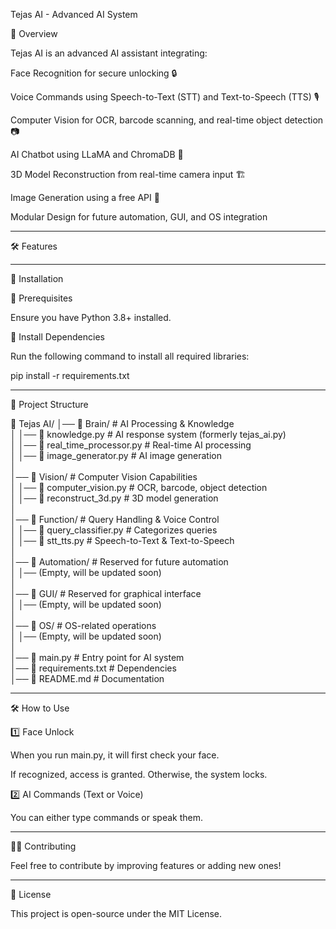 Tejas AI - Advanced AI System

📌 Overview

Tejas AI is an advanced AI assistant integrating:

Face Recognition for secure unlocking 🔒

Voice Commands using Speech-to-Text (STT) and Text-to-Speech (TTS) 🎙️

Computer Vision for OCR, barcode scanning, and real-time object detection 📷

AI Chatbot using LLaMA and ChromaDB 🤖

3D Model Reconstruction from real-time camera input 🏗️

Image Generation using a free API 🎨

Modular Design for future automation, GUI, and OS integration



---

🛠️ Features


---

🚀 Installation

🔹 Prerequisites

Ensure you have Python 3.8+ installed.

🔹 Install Dependencies

Run the following command to install all required libraries:

pip install -r requirements.txt


---

📂 Project Structure

📂 Tejas AI/
│── 📂 Brain/                     # AI Processing & Knowledge  
│   │── 📜 knowledge.py           # AI response system (formerly tejas_ai.py)  
│   │── 📜 real_time_processor.py # Real-time AI processing  
│   │── 📜 image_generator.py     # AI image generation  
│  
│── 📂 Vision/                    # Computer Vision Capabilities  
│   │── 📜 computer_vision.py     # OCR, barcode, object detection  
│   │── 📜 reconstruct_3d.py      # 3D model generation  
│  
│── 📂 Function/                   # Query Handling & Voice Control  
│   │── 📜 query_classifier.py     # Categorizes queries  
│   │── 📜 stt_tts.py              # Speech-to-Text & Text-to-Speech  
│  
│── 📂 Automation/                 # Reserved for future automation  
│   │── (Empty, will be updated soon)  
│  
│── 📂 GUI/                        # Reserved for graphical interface  
│   │── (Empty, will be updated soon)  
│  
│── 📂 OS/                         # OS-related operations  
│   │── (Empty, will be updated soon)  
│  
│── 📜 main.py                     # Entry point for AI system  
│── 📜 requirements.txt             # Dependencies  
│── 📜 README.md                    # Documentation


---

🛠️ How to Use

1️⃣ Face Unlock

When you run main.py, it will first check your face.

If recognized, access is granted. Otherwise, the system locks.


2️⃣ AI Commands (Text or Voice)

You can either type commands or speak them.


---

👨‍💻 Contributing

Feel free to contribute by improving features or adding new ones!


---

📜 License

This project is open-source under the MIT License.




